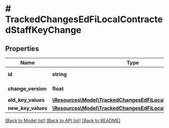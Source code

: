 # # TrackedChangesEdFiLocalContractedStaffKeyChange

## Properties

Name | Type | Description | Notes
------------ | ------------- | ------------- | -------------
**id** | **string** | Resource identifier | [optional]
**change_version** | **float** | Change version | [optional]
**old_key_values** | [**\Resources\Model\TrackedChangesEdFiLocalContractedStaffKey**](TrackedChangesEdFiLocalContractedStaffKey.md) |  | [optional]
**new_key_values** | [**\Resources\Model\TrackedChangesEdFiLocalContractedStaffKey**](TrackedChangesEdFiLocalContractedStaffKey.md) |  | [optional]

[[Back to Model list]](../../README.md#models) [[Back to API list]](../../README.md#endpoints) [[Back to README]](../../README.md)
